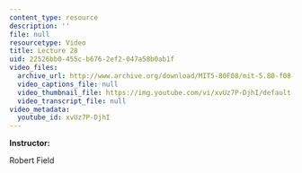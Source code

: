 ```yaml
---
content_type: resource
description: ''
file: null
resourcetype: Video
title: Lecture 28
uid: 22526bb0-455c-b676-2ef2-047a58b0ab1f
video_files:
  archive_url: http://www.archive.org/download/MIT5-80F08/mit-5.80-f08-lec28_300k.mp4
  video_captions_file: null
  video_thumbnail_file: https://img.youtube.com/vi/xvUz7P-DjhI/default.jpg
  video_transcript_file: null
video_metadata:
  youtube_id: xvUz7P-DjhI
---
```


**Instructor:**

Robert Field